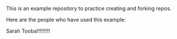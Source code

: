 This is an example repository to practice creating and forking repos.

Here are the people who have used this example:

Sarah
Tooba!!!!!!!!!
